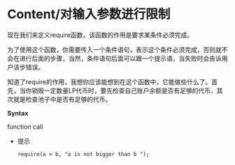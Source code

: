 # Content/对输入参数进行限制

现在我们来定义require函数，该函数的作用是要求某条件必须完成。

为了使用这个函数，你需要传入一个条件语句，表示这个条件必须完成，否则就不会在进行后面的步骤，当然，条件语句后面可以跟一个提示语，当失败时会告诉用户该步错误。

知道了require的作用，我想你应该能想到在这个函数中，它能做些什么了。首先，当你销毁一定数量LP代币时，要先检查自己账户余额是否有足够的代币，其次就是检查池子中是否有足够的代币。

**Syntax**

function call

- 提示
    
    ```solidity
    require(a > b, "a is not bigger than b ");
    ```
    
